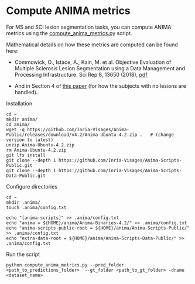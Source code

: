 # Compute ANIMA metrics

For MS and SCI lesion segmentation tasks, you can compute ANIMA metrics using the [compute_anima_metrics.py](https://github.com/ivadomed/model_seg_sci/blob/main/testing/compute_anima_metrics.py) script.

Mathematical details on how these metrics are computed can be found here:

- Commowick, O., Istace, A., Kain, M. et al. Objective Evaluation of Multiple Sclerosis Lesion Segmentation using a Data Management and Processing Infrastructure. Sci Rep 8, 13650 (2018), [pdf](https://www.ncbi.nlm.nih.gov/pmc/articles/PMC6135867/pdf/41598_2018_Article_31911.pdf)

- And in Section 4 of [this paper](https://portal.fli-iam.irisa.fr/files/2021/06/MS_Challenge_Evaluation_Challengers.pdf) (for how the subjects with no lesions are handled).

Installation

```
cd ~
mkdir anima/
cd anima/
wget -q https://github.com/Inria-Visages/Anima-Public/releases/download/v4.2/Anima-Ubuntu-4.2.zip .   # (change version to latest)
unzip Anima-Ubuntu-4.2.zip
rm Anima-Ubuntu-4.2.zip
git lfs install
git clone --depth 1 https://github.com/Inria-Visages/Anima-Scripts-Public.git
git clone --depth 1 https://github.com/Inria-Visages/Anima-Scripts-Data-Public.git
```

Configure directories

```
cd ~
mkdir .anima/
touch .anima/config.txt

echo "[anima-scripts]" >> .anima/config.txt
echo "anima = ${HOME}/anima/Anima-Binaries-4.2/" >> .anima/config.txt
echo "anima-scripts-public-root = ${HOME}/anima/Anima-Scripts-Public/" >> .anima/config.txt
echo "extra-data-root = ${HOME}/anima/Anima-Scripts-Data-Public/" >> .anima/config.txt
```

Run the script

```
python compute_anima_metrics.py --pred_folder <path_to_predictions_folder>  --gt_folder <path_to_gt_folder> -dname <dataset_name>
```
